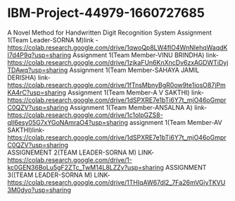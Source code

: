 # IBM-Project-44979-1660727685
A Novel Method for Handwritten Digit Recognition System
Assignment 1(Team Leader-SORNA M)link - https://colab.research.google.com/drive/1qwoQp8LW4fIO4WnNIehqWaqdKI7d4P9q?usp=sharing
Assignment 1(Team Member-VINU BRINDHA) link- https://colab.research.google.com/drive/1zjkaFUn6KnXncDv6zxAGDWTiDyjTDAwq?usp=sharing
Assignment 1(Team Member-SAHAYA JAMIL DERISHA) link- https://colab.research.google.com/drive/1fTnsMbnyBgR0ow9te1iosO87jPmKA4rC?usp=sharing
Assignment 1(Team Member-A V SAKTHI) link- https://colab.research.google.com/drive/1dSPXRE7e1bTi6Y7t_mjO46oGmprC0QZV?usp=sharing
Assignment 1(Team Member-ANSALNA A) link- https://colab.research.google.com/drive/1c1olpGZS8-qIl6esy05G7xYGoNAmraO4?usp=sharing
assignment 1(Team Member-AV SAKTHI)link- https://colab.research.google.com/drive/1dSPXRE7e1bTi6Y7t_mjO46oGmprC0QZV?usp=sharing  
ASSIGNEMENT 2(TEAM LEADER-SORNA M) LINK- https://colab.research.google.com/drive/1-kc0GEN36BoLu5gF2ZTc_TwM14L8LZZy?usp=sharing
ASSIGNMENT 3((TEAM LEADER-SORNA M) LINK- https://colab.research.google.com/drive/1THIqAW67dl2_7Fa26mVGiyTKVU3M0dyo?usp=sharing
